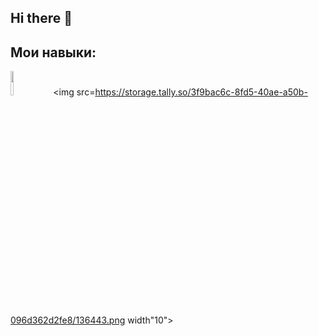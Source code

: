 ## Hi there 👋

## Мои навыки:
<img src=https://storage.tally.so/3a4c5a2e-a412-41b4-bad5-61899c529461/4515839.png width="10%">    <img src=https://storage.tally.so/551f6f1e-00a2-4a15-9c33-b40ca5c84113/Git-Logo-2Color.png width="10">  <img 
src=https://storage.tally.so/3f9bac6c-8fd5-40ae-a50b-096d362d2fe8/136443.png width"10">
